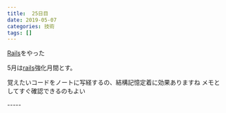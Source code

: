 ```yaml
---
title:  25日目
date: 2019-05-07
categories: 技術
tags: []
---
```

<p><a class="keyword" href="http://d.hatena.ne.jp/keyword/Rails">Rails</a>をやった</p>
<p>5月は<a class="keyword" href="http://d.hatena.ne.jp/keyword/rails">rails</a>強化月間とす。</p>
<p>覚えたいコードをノートに写経するの、結構記憶定着に効果ありますね メモとしてすぐ確認できるのもよい</p>
-----

